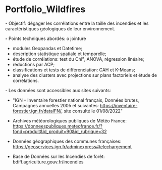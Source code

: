 # Portfolio_Wildfires

**-** Objectif: dégager les corrélations entre la taille des incendies et les caractéristiques géologiques de leur environnement.


**-** Points techniques abordés:
o jointure
- modules Geopandas et Datetime;
- description statistique spatiale et temporelle;
- étude de corrélations: test du Chi², ANOVA, régression linéaire;
- réductions par ACP;
- classifications et tests de différenciation: CAH et K-Means;
- analyse des clusters avec projections sur plans factoriels et étude de corrélations.


**-** Les données sont accessibles aux sites suivants:

- "IGN – Inventaire forestier national français, Données brutes, Campagnes annuelles 2005 et suivantes:  https://inventaire-forestier.ign.fr/dataIFN/, site consulté le 01/08/2022"

- Archives météorologiques publiques de Météo France:  https://donneespubliques.meteofrance.fr/?fond=produit&id_produit=90&id_rubrique=32

- Données géographiques des communes françaises:  https://geoservices.ign.fr/adminexpress#telechargement

- Base de Données sur les Incendies de forêt:  bdiff.agriculture.gouv.fr/incendies
